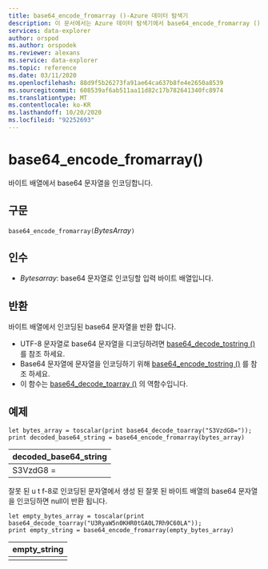 ```yaml
---
title: base64_encode_fromarray ()-Azure 데이터 탐색기
description: 이 문서에서는 Azure 데이터 탐색기에서 base64_encode_fromarray ()에 대해 설명 합니다.
services: data-explorer
author: orspod
ms.author: orspodek
ms.reviewer: alexans
ms.service: data-explorer
ms.topic: reference
ms.date: 03/11/2020
ms.openlocfilehash: 88d9f5b26273fa91ae64ca637b8fe4e2650a8539
ms.sourcegitcommit: 608539af6ab511aa11d82c17b782641340fc8974
ms.translationtype: MT
ms.contentlocale: ko-KR
ms.lasthandoff: 10/20/2020
ms.locfileid: "92252693"
---
```

# <a name="base64_encode_fromarray"></a>base64_encode_fromarray()

바이트 배열에서 base64 문자열을 인코딩합니다.

## <a name="syntax"></a>구문

`base64_encode_fromarray(`*BytesArray*`)`

## <a name="arguments"></a>인수

* *Bytesarray*: base64 문자열로 인코딩할 입력 바이트 배열입니다.

## <a name="returns"></a>반환

바이트 배열에서 인코딩된 base64 문자열을 반환 합니다.

* UTF-8 문자열로 base64 문자열을 디코딩하려면 [base64_decode_tostring ()](base64_decode_tostringfunction.md) 를 참조 하세요.
* Base64 문자열에 문자열을 인코딩하기 위해 [base64_encode_tostring ()](base64_encode_tostringfunction.md) 를 참조 하세요.
* 이 함수는 [base64_decode_toarray ()](base64_decode_toarrayfunction.md) 의 역함수입니다.

## <a name="example"></a>예제

<!-- csl: https://help.kusto.windows.net/Samples -->
```kusto
let bytes_array = toscalar(print base64_decode_toarray("S3VzdG8="));
print decoded_base64_string = base64_encode_fromarray(bytes_array)
```

|decoded_base64_string|
|---|
|S3VzdG8 =|


잘못 된 u t f-8로 인코딩된 문자열에서 생성 된 잘못 된 바이트 배열의 base64 문자열을 인코딩하면 null이 반환 됩니다.

<!-- csl: https://help.kusto.windows.net/Samples -->
```kusto
let empty_bytes_array = toscalar(print base64_decode_toarray("U3RyaW5n0KHR0tGA0L7Rh9C60LA"));
print empty_string = base64_encode_fromarray(empty_bytes_array)
```

|empty_string|
|---|
||
